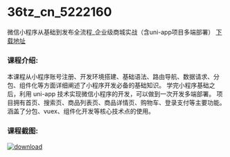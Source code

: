 # 36tz_cn_5222160
微信小程序从基础到发布全流程_企业级商城实战（含uni-app项目多端部署）
[下载地址](http://www.36tz.cn/article/5222160 "下载地址")
### 课程介绍:
本课程从小程序账号注册、开发环境搭建、基础语法、路由导航、数据请求、分包、组件化等方面详细阐述了小程序开发必备的基础知识。
学完小程序基础之后，利用 uni-app 技术实现微信小程序的开发，可以做到一次开发多端部署。
项目拥有首页、搜索页、商品列表页、商品详情页、购物车、登录支付等主要功能。涵盖了分包、vuex、组件化开发等核心技术点的使用。

### 课程截图:
[![download](http://36tz.cn/muke_img/2021_12_2-42.png "下载地址")](http://www.36tz.cn "下载地址")
